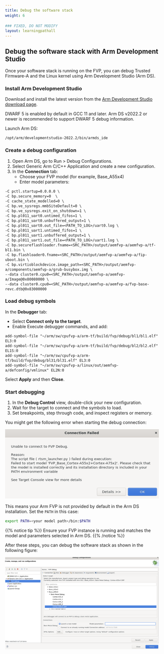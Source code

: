 ```yaml
---
title: Debug the software stack
weight: 6

### FIXED, DO NOT MODIFY
layout: learningpathall
---
```


## Debug the software stack with Arm Development Studio

Once your software stack is running on the FVP, you can debug Trusted Firmware-A and the Linux kernel using Arm Development Studio (Arm DS).

### Install Arm Development Studio

Download and install the latest version from the [Arm Development Studio download page](https://developer.arm.com/downloads/view/DS000B).

DWARF 5 is enabled by default in GCC 11 and later. Arm DS v2022.2 or newer is recommended to support DWARF 5 debug information.



Launch Arm DS:
```
/opt/arm/developmentstudio-2022.2/bin/armds_ide
```


### Create a debug configuration
1.	Open Arm DS, go to Run > Debug Configurations.
2.	Select Generic Arm C/C++ Application and create a new configuration.
3.	In the **Connection** tab:
    - Choose your FVP model (for example, Base_A55x4)
    - Enter model parameters:

```output
-C pctl.startup=0.0.0.0 \
-C bp.secure_memory=0  \
-C cache_state_modelled=0 \
-C bp.ve_sysregs.mmbSiteDefault=0 \
-C bp.ve_sysregs.exit_on_shutdown=1 \
-C bp.pl011_uart0.untimed_fifos=1 \
-C bp.pl011_uart0.unbuffered_output=1 \
-C bp.pl011_uart0.out_file=<PATH_TO_LOG>/uart0.log \
-C bp.pl011_uart1.untimed_fifos=1 \
-C bp.pl011_uart1.unbuffered_output=1 \
-C bp.pl011_uart1.out_file=<PATH_TO_LOG>/uart1.log \
-C bp.secureflashloader.fname=<SRC_PATH>/output/aemfvp-a/aemfvp-a/tf-bl1.bin \
-C bp.flashloader0.fname=<SRC_PATH>/output/aemfvp-a/aemfvp-a/fip-uboot.bin \
-C bp.virtioblockdevice.image_path=<SRC_PATH>/output/aemfvp-a/components/aemfvp-a/grub-busybox.img \
--data cluster0.cpu0=<SRC_PATH>/output/aemfvp-a/aemfvp-a/Image@0x80080000 \
--data cluster0.cpu0=<SRC_PATH>/output/aemfvp-a/aemfvp-a/fvp-base-revc.dtb@0x83000000
```

### Load debug symbols

In the **Debugger** tab:
- Select **Connect only to the target**.
- Enable Execute debugger commands, and add:
```output
add-symbol-file "~/arm/sw/cpufvp-a/arm-tf/build/fvp/debug/bl1/bl1.elf" EL3:0
add-symbol-file "~/arm/sw/cpufvp-a/arm-tf/build/fvp/debug/bl2/bl2.elf" EL1S:0
add-symbol-file "~/arm/sw/cpufvp-a/arm-tf/build/fvp/debug/bl31/bl31.elf" EL3:0
add-symbol-file "~/arm/sw/cpufvp-a/linux/out/aemfvp-a/defconfig/vmlinux" EL2N:0
```

Select **Apply** and then **Close**.

### Start debugging

1.	In the **Debug Control** view, double-click your new configuration.
2.	Wait for the target to connect and the symbols to load.
3.	Set breakpoints, step through code, and inspect registers or memory.

You might get the following error when starting the debug connection:

![Connection Failed Screen #center](failed.png "Connection Failed error message")

This means your Arm FVP is not provided by default in the Arm DS installation. Set the `PATH` in this case:

```bash
export PATH=<your model path>/bin:$PATH
```

{{% notice tip %}}
Ensure your FVP instance is running and matches the model and parameters selected in Arm DS.
{{% /notice %}}

After these steps, you can debug the software stack as shown in the following figure:

![FVP running #center](Select_target.png "Debug configuration in GUI")
